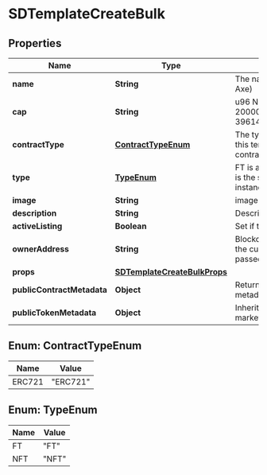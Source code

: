 # SDTemplateCreateBulk

## Properties
Name | Type | Description | Notes
------------ | ------------- | ------------- | -------------
**name** | **String** | The name of the template (ex. Bronze Axe) | 
**cap** | **String** | u96 Number as String (ex. 200000000), default 39614081257132168796771975168  |  [optional]
**contractType** | [**ContractTypeEnum**](#ContractTypeEnum) | The type of custom contract to use for this template. Default will use a shared contract. |  [optional]
**type** | [**TypeEnum**](#TypeEnum) | FT is a currency where every instance is the same, NFT is where every token instance differes (ex. FT) |  [optional]
**image** | **String** | image url | 
**description** | **String** | Description of template |  [optional]
**activeListing** | **Boolean** | Set if the Template is active or not |  [optional]
**ownerAddress** | **String** | Blockchain address to set as owner of the custom contract, if contractType is passed in. |  [optional]
**props** | [**SDTemplateCreateBulkProps**](SDTemplateCreateBulkProps.md) |  |  [optional]
**publicContractMetadata** | **Object** | Returned to marketplaces as contract metadata |  [optional]
**publicTokenMetadata** | **Object** | Inherited by tokens, and returned to marketplaces as token metadata |  [optional]

<a name="ContractTypeEnum"></a>
## Enum: ContractTypeEnum
Name | Value
---- | -----
ERC721 | &quot;ERC721&quot;

<a name="TypeEnum"></a>
## Enum: TypeEnum
Name | Value
---- | -----
FT | &quot;FT&quot;
NFT | &quot;NFT&quot;
